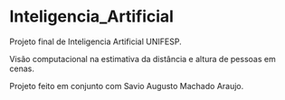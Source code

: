# Inteligencia_Artificial
Projeto final de Inteligencia Artificial UNIFESP.

Visão computacional na estimativa da distância e altura de pessoas em cenas.

Projeto feito em conjunto com Savio Augusto Machado Araujo.
